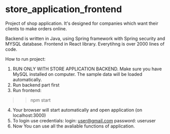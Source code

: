 # store_application_frontend

Project of shop application. It's designed for companies which want their clients to make orders online.

Backend is written in Java, using Spring framework with Spring security and MYSQL database. Frontend in React library. Everytihng is over 2000 lines of code.

How to run project:

1. RUN ONLY WITH STORE APPLICATION BACKEND. Make sure you have MySQL installed on computer. The sample data will be loaded automatically.
2. Run backend part first
3. Run frontend:
>> npm start
4. Your browser will start automatically and open application (on localhost:3000)
5. To login use credentials:
login: user@gmail.com
password: useruser
6. Now You can use all the avaliable functions of application. 
